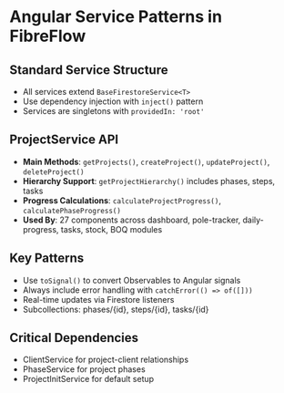 # Angular Service Patterns in FibreFlow

## Standard Service Structure
- All services extend `BaseFirestoreService<T>`
- Use dependency injection with `inject()` pattern
- Services are singletons with `providedIn: 'root'`

## ProjectService API
- **Main Methods**: `getProjects()`, `createProject()`, `updateProject()`, `deleteProject()`
- **Hierarchy Support**: `getProjectHierarchy()` includes phases, steps, tasks  
- **Progress Calculations**: `calculateProjectProgress()`, `calculatePhaseProgress()`
- **Used By**: 27 components across dashboard, pole-tracker, daily-progress, tasks, stock, BOQ modules

## Key Patterns
- Use `toSignal()` to convert Observables to Angular signals
- Always include error handling with `catchError(() => of([]))`
- Real-time updates via Firestore listeners
- Subcollections: phases/{id}, steps/{id}, tasks/{id}

## Critical Dependencies
- ClientService for project-client relationships
- PhaseService for project phases
- ProjectInitService for default setup